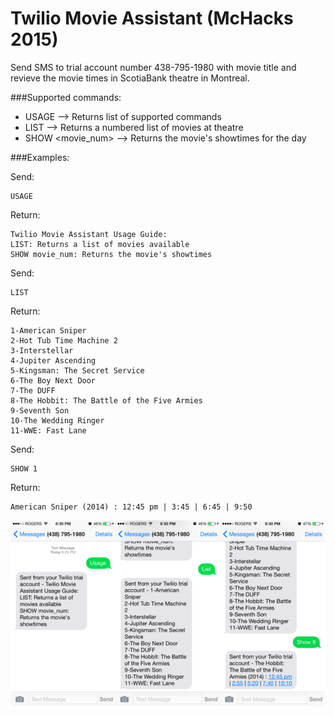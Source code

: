 # Twilio Movie Assistant (McHacks 2015)

Send SMS to trial account number 438-795-1980 with movie title and revieve the movie times in ScotiaBank theatre in Montreal.
 
###Supported commands:  
- USAGE --> Returns list of supported commands  
- LIST --> Returns a numbered list of movies at theatre  
- SHOW <movie_num> --> Returns the movie's showtimes for the day  

###Examples: 

Send: 

    USAGE  

Return:  

    Twilio Movie Assistant Usage Guide:  
    LIST: Returns a list of movies available  
    SHOW movie_num: Returns the movie's showtimes  
  

Send:  

    LIST  

Return:  

    1-American Sniper  
    2-Hot Tub Time Machine 2  
    3-Interstellar  
    4-Jupiter Ascending  
    5-Kingsman: The Secret Service  
    6-The Boy Next Door  
    7-The DUFF  
    8-The Hobbit: The Battle of the Five Armies  
    9-Seventh Son  
    10-The Wedding Ringer  
    11-WWE: Fast Lane  
  

Send:  

    SHOW 1  
Return:  

    American Sniper (2014) : 12:45 pm | 3:45 | 6:45 | 9:50  

![Image of Yaktocat](https://github.com/lhsieh814/Twilio2/blob/master/images/twilio_movie_assistant.png)
